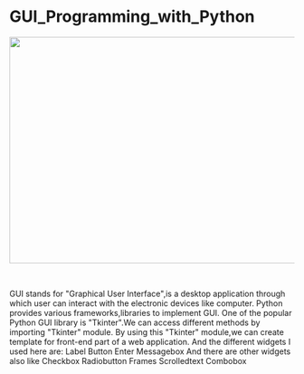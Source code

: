 # GUI_Programming_with_Python
<p align="center">
 <img src="https://encrypted-tbn0.gstatic.com/images?q=tbn:ANd9GcTvZYYUz3AbT7iUL3y_LuIk6_bpMMxZVSxwLQ&usqp=CAU" width="600" height="400">
</p>
<br>

  GUI stands for "Graphical User Interface",is a desktop application through which user can interact with the electronic devices like computer.
  Python provides various frameworks,libraries to implement GUI.
  One of the popular Python GUI library is "Tkinter".We can access different methods by importing "Tkinter" module.
  By using this "Tkinter" module,we can create template for front-end part of a web application.
  And the different widgets I used here are:
    Label
    Button
    Enter
    Messagebox
 And there are other widgets also like 
  Checkbox
  Radiobutton
  Frames
  Scrolledtext
  Combobox
  </pre>
